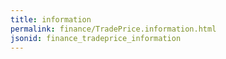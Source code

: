 ```yaml
---
title: information
permalink: finance/TradePrice.information.html
jsonid: finance_tradeprice_information
---
```

